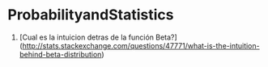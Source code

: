 # ProbabilityandStatistics

1. [Cual es la intuicion detras de la función Beta?] (http://stats.stackexchange.com/questions/47771/what-is-the-intuition-behind-beta-distribution)
